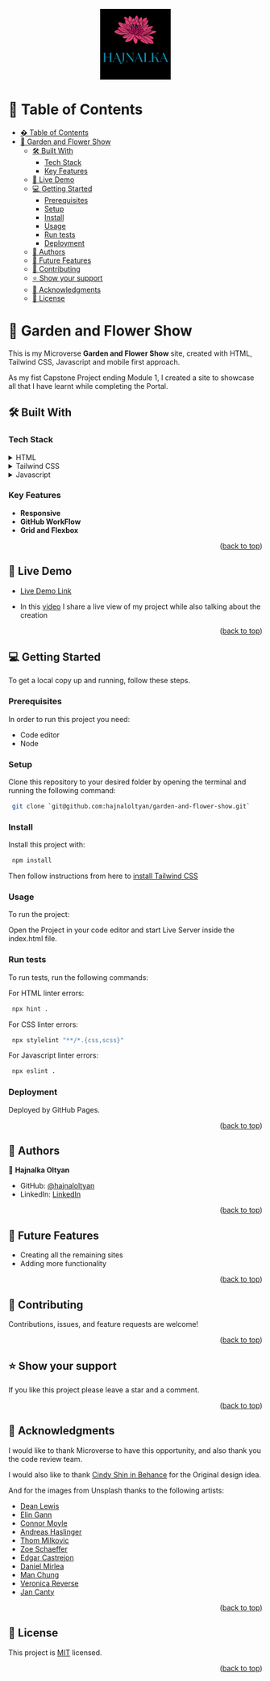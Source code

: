 <a name="readme-top"></a>

<div align="center">
  <img src="./docs/images/hajnalkaoltyan.png" alt="logo" width="140"  height="auto" />
</div>

<!-- TABLE OF CONTENTS -->

# 📗 Table of Contents

- [� Table of Contents](#-table-of-contents)
- [📖 Garden and Flower Show ](#-garden-and-flower-show-)
  - [🛠 Built With ](#-built-with-)
    - [Tech Stack ](#tech-stack-)
    - [Key Features ](#key-features-)
  - [🚀 Live Demo ](#-live-demo-)
  - [💻 Getting Started ](#-getting-started-)
    - [Prerequisites](#prerequisites)
    - [Setup](#setup)
    - [Install](#install)
    - [Usage](#usage)
    - [Run tests](#run-tests)
    - [Deployment](#deployment)
  - [👥 Authors ](#-authors-)
  - [🔭 Future Features ](#-future-features-)
  - [🤝 Contributing ](#-contributing-)
  - [⭐️ Show your support ](#️-show-your-support-)
  - [🙏 Acknowledgments ](#-acknowledgments-)
  - [📝 License ](#-license-)

<!-- PROJECT DESCRIPTION -->

# 📖 Garden and Flower Show <a name="about-project"></a>

This is my Microverse **Garden and Flower Show** site, created with HTML, Tailwind CSS, Javascript and mobile first approach.

As my fist Capstone Project ending Module 1, I created a site to showcase all that I have learnt while completing the Portal.

## 🛠 Built With <a name="built-with"></a>

### Tech Stack <a name="tech-stack"></a>

<details>
  <summary>HTML</summary>
</details>

<details>
  <summary>Tailwind CSS</summary>
</details>

<details>
<summary>Javascript</summary>
</details>

<!-- Features -->

### Key Features <a name="key-features"></a>

- **Responsive**
- **GitHub WorkFlow**
- **Grid and Flexbox**

<p align="right">(<a href="#readme-top">back to top</a>)</p>

<!-- LIVE DEMO -->

## 🚀 Live Demo <a name="live-demo"></a>

- [Live Demo Link](https://hajnaloltyan.github.io/garden-and-flower-show/)

- In this [video](https://www.loom.com/share/42d8a19fda604a3fa6c75314e6e76101) I share a live view of my project while also talking about the creation

<p align="right">(<a href="#readme-top">back to top</a>)</p>

<!-- GETTING STARTED -->

## 💻 Getting Started <a name="getting-started"></a>

To get a local copy up and running, follow these steps.

### Prerequisites

In order to run this project you need:

  - Code editor
  - Node


### Setup

Clone this repository to your desired folder by opening the terminal and running the following command:

```sh
 git clone `git@github.com:hajnaloltyan/garden-and-flower-show.git`

```


### Install

Install this project with:

```sh
 npm install

```

Then follow instructions from here to [install Tailwind CSS](https://tailwindcss.com/docs/installation)

### Usage

To run the project:

  Open the Project in your code editor and start Live Server inside the index.html file. 

### Run tests

To run tests, run the following commands:

  For HTML linter errors:

```sh
 npx hint .

```
  For CSS linter errors:

```sh
 npx stylelint "**/*.{css,scss}"

```

For Javascript linter errors:

```sh
 npx eslint .

```

### Deployment

Deployed by GitHub Pages.

<p align="right">(<a href="#readme-top">back to top</a>)</p>

<!-- AUTHORS -->

## 👥 Authors <a name="authors"></a>

👤 **Hajnalka Oltyan**

- GitHub: [@hajnaloltyan](https://github.com/hajnaloltyan)
- LinkedIn: [LinkedIn](https://www.linkedin.com/in/hajnalka-oltyan/)

<p align="right">(<a href="#readme-top">back to top</a>)</p>

<!-- FUTURE FEATURES -->

## 🔭 Future Features <a name="future-features"></a>

- Creating all the remaining sites 
- Adding more functionality

<p align="right">(<a href="#readme-top">back to top</a>)</p>

<!-- CONTRIBUTING -->

## 🤝 Contributing <a name="contributing"></a>

Contributions, issues, and feature requests are welcome!

<p align="right">(<a href="#readme-top">back to top</a>)</p>

<!-- SUPPORT -->

## ⭐️ Show your support <a name="support"></a>

If you like this project please leave a star and a comment.

<p align="right">(<a href="#readme-top">back to top</a>)</p>

<!-- ACKNOWLEDGEMENTS -->

## 🙏 Acknowledgments <a name="acknowledgements"></a>

I would like to thank Microverse to have this opportunity, and also thank you the code review team. 

I would also like to thank [Cindy Shin in Behance](https://www.behance.net/adagio07) for the Original design idea.

And for the images from Unsplash thanks to the following artists:

* [Dean Lewis](https://unsplash.com/photos/yRW1i2g80Ec?utm_source=unsplash&utm_medium=referral&utm_content=creditShareLink)
* [Elin Gann](https://unsplash.com/photos/b96nUqrd5-Q)
* [Connor Moyle](https://unsplash.com/photos/Fp2WRKyNWDI)
* [Andreas Haslinger](https://unsplash.com/photos/3UPun-zafgQ)
* [Thom Milkovic](https://unsplash.com/photos/cBS0qKJM-P4)
* [Zoe Schaeffer](https://unsplash.com/photos/xmpC7N_e2HI)
* [Edgar Castrejon](https://unsplash.com/photos/Se5cwIoUbzE)
* [Daniel Mirlea](https://unsplash.com/photos/fxiAxNLpoqI)
* [Man Chung](https://unsplash.com/photos/eML9gnJya6Q)
* [Veronica Reverse](https://unsplash.com/photos/qYwyRF9u-uo)
* [Jan Canty](https://unsplash.com/photos/KcQuXaHCSPE)

<p align="right">(<a href="#readme-top">back to top</a>)</p>

<!-- LICENSE -->

## 📝 License <a name="license"></a>

This project is [MIT](./LICENSE) licensed.

<p align="right">(<a href="#readme-top">back to top</a>)</p>
